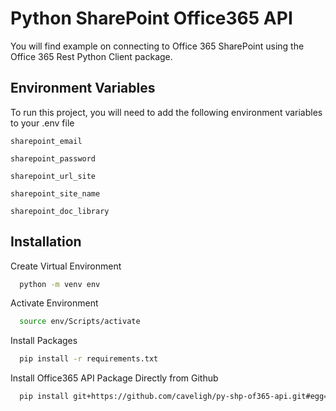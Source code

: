 # Python SharePoint Office365 API
You will find example on connecting to Office 365 SharePoint using the Office 365 Rest Python Client package.

## Environment Variables

To run this project, you will need to add the following environment variables to your .env file

`sharepoint_email`

`sharepoint_password`

`sharepoint_url_site`

`sharepoint_site_name`

`sharepoint_doc_library`


## Installation

Create Virtual Environment  

```bash
  python -m venv env
```

Activate Environment
```bash
  source env/Scripts/activate
```

Install Packages
```bash
  pip install -r requirements.txt
```

Install Office365 API Package Directly from Github
```bash
  pip install git+https://github.com/caveligh/py-shp-of365-api.git#egg=py-shp-of365-api
